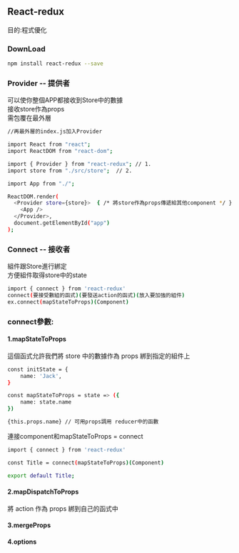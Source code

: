 <h2>React-redux</h2>

目的:程式優化<br>

<h3>DownLoad</h3>

```bash
npm install react-redux --save
```

<h3>Provider -- 提供者</h3>
可以使你整個APP都接收到Store中的數據<br>
接收store作為props<br>
需包覆在最外層

```bash
//再最外層的index.js加入Provider

import React from "react";
import ReactDOM from "react-dom";

import { Provider } from "react-redux"; // 1.
import store from "./src/store";  // 2.

import App from "./";

ReactDOM.render(
  <Provider store={store}>  { /* 將store作為props傳遞給其他component */ }
    <App />
  </Provider>,
  document.getElementById("app")
);
```

<h3>Connect -- 接收者</h3>
組件跟Store進行綁定<br>
方便組件取得store中的state<br>

```bash
import { connect } from 'react-redux'
connect(要接受數組的函式)(要發送action的函式)(放入要加強的組件)
ex.connect(mapStateToProps)(Component)
```
<h3>connect參數:</h3>

<h4>1.mapStateToProps</h4>
這個函式允許我們將 store 中的數據作為 props 綁到指定的組件上

```bash
const initState = {
    name: 'Jack',
}

const mapStateToProps = state => ({
    name: state.name
})

{this.props.name} // 可用props調用 reducer中的函數
```
連接component和mapStateToProps = connect

```bash
import { connect } from 'react-redux'

const Title = connect(mapStateToProps)(Component)

export default Title;
```


<h4>2.mapDispatchToProps</h4>
將 action 作為 props 綁到自己的函式中
<h4>3.mergeProps</h4>

<h4>4.options</h4>



